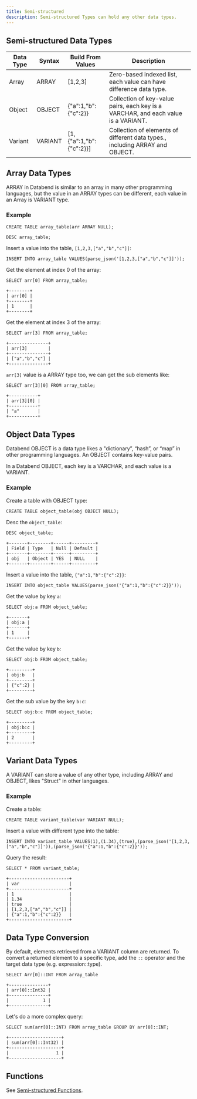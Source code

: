 ```yaml
---
title: Semi-structured
description: Semi-structured Types can hold any other data types.
---
```


## Semi-structured Data Types
| Data Type | Syntax  | Build From Values    | Description
| ----------|---------|----------------------|----------------
| Array     | ARRAY   | [1,2,3]              | Zero-based indexed list, each value can have difference data type.
| Object    | OBJECT  | {"a":1,"b":{"c":2}}  | Collection of key-value pairs, each key is a VARCHAR, and each value is a VARIANT.
| Variant   | VARIANT | [1,{"a":1,"b":{"c":2}}] | Collection of elements of different data types., including ARRAY and OBJECT.

## Array Data Types

ARRAY in Databend is similar to an array in many other programming languages, but the value in an ARRAY types can be different, each value in an Array is VARIANT type.

### Example

```text title='mysql>'
CREATE TABLE array_table(arr ARRAY NULL);
```

```text title='mysql>'
DESC array_table;
```

Insert a value into the table, `[1,2,3,["a","b","c"]]`:
```text title='mysql>'
INSERT INTO array_table VALUES(parse_json('[1,2,3,["a","b","c"]]'));
```

Get the element at index 0 of the array:
```text title='mysql>'
SELECT arr[0] FROM array_table;
```
```
+--------+
| arr[0] |
+--------+
| 1      |
+--------+
```

Get the element at index 3 of the array:
```text title='mysql>'
SELECT arr[3] FROM array_table;
```

```text
+---------------+
| arr[3]        |
+---------------+
| ["a","b","c"] |
+---------------+
```

`arr[3]` value is a ARRAY type too, we can get the sub elements like:
```text title='mysql>'
SELECT arr[3][0] FROM array_table;
```

```text
+-----------+
| arr[3][0] |
+-----------+
| "a"       |
+-----------+
```

## Object Data Types

Databend OBJECT is a data type likes a "dictionary”, “hash”, or “map” in other programming languages.
An OBJECT contains key-value pairs.

In a Databend OBJECT, each key is a VARCHAR, and each value is a VARIANT.

### Example

Create a table with OBJECT type:
```text title='mysql>'
CREATE TABLE object_table(obj OBJECT NULL);
```

Desc the `object_table`:
```text
DESC object_table;
```
```text
+-------+--------+------+---------+
| Field | Type   | Null | Default |
+-------+--------+------+---------+
| obj   | Object | YES  | NULL    |
+-------+--------+------+---------+
```

Insert a value into the table, `{"a":1,"b":{"c":2}}`:
```text title='mysql>'
INSERT INTO object_table VALUES(parse_json('{"a":1,"b":{"c":2}}'));
```

Get the value by key `a`:
```text title='mysql>'
SELECT obj:a FROM object_table;
```

```text
+-------+
| obj:a |
+-------+
| 1     |
+-------+
```

Get the value by key `b`:

```text title='mysql>'
SELECT obj:b FROM object_table;
```

```text
+---------+
| obj:b   |
+---------+
| {"c":2} |
+---------+
```

Get the sub value by the key `b:c`:
```text title='mysql>'
SELECT obj:b:c FROM object_table;
```

```text
+---------+
| obj:b:c |
+---------+
| 2       |
+---------+
```
## Variant Data Types

A VARIANT can store a value of any other type, including ARRAY and OBJECT, likes "Struct" in other languages.

### Example

Create a table:
```text title='mysql>'
CREATE TABLE variant_table(var VARIANT NULL);
```

Insert a value with different type into the table:
```text title='mysql>'
INSERT INTO variant_table VALUES(1),(1.34),(true),(parse_json('[1,2,3,["a","b","c"]]')),(parse_json('{"a":1,"b":{"c":2}}'));
```

Query the result:
```text title='mysql>'
SELECT * FROM variant_table;
 ```
```text
+-----------------------+
| var                   |
+-----------------------+
| 1                     |
| 1.34                  |
| true                  |
| [1,2,3,["a","b","c"]] |
| {"a":1,"b":{"c":2}}   |
+-----------------------+
```

## Data Type Conversion

By default, elements retrieved from a VARIANT column are returned. To convert a returned element to a specific type, add the `::` operator and the target data type (e.g. expression::type).

```text
SELECT Arr[0]::INT FROM array_table
```

```text
+---------------+
| arr[0]::Int32 |
+---------------+
|             1 |
+---------------+
```

Let's do a more complex query:
```text
SELECT sum(arr[0]::INT) FROM array_table GROUP BY arr[0]::INT;
```

```text
+--------------------+
| sum(arr[0]::Int32) |
+--------------------+
|                  1 |
+--------------------+
```

## Functions

See [Semi-structured Functions](/doc/reference/functions/semi-structured-functions).